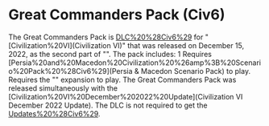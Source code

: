 # Great Commanders Pack (Civ6)

The Great Commanders Pack is [DLC%20%28Civ6%29](DLC) for "[Civilization%20VI](Civilization VI)" that was released on December 15, 2022, as the second part of "". The pack includes:
1 Requires [Persia%20and%20Macedon%20Civilization%20%26amp%3B%20Scenario%20Pack%20%28Civ6%29](Persia &amp; Macedon Scenario Pack) to play.
 Requires the "" expansion to play.
The Great Commanders Pack was released simultaneously with the [Civilization%20VI%20December%202022%20Update](Civilization VI December 2022 Update). The DLC is not required to get the [Updates%20%28Civ6%29](update).